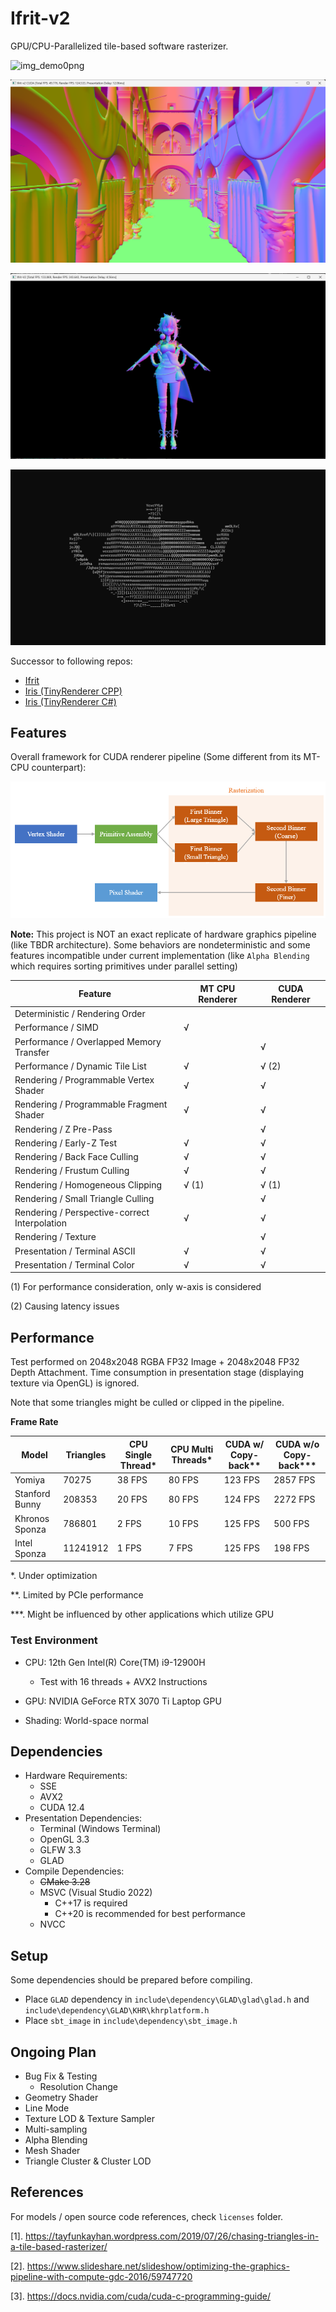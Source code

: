 # Ifrit-v2

GPU/CPU-Parallelized tile-based software rasterizer.

![img_demo0png](C:\Users\Huang\source\repos\Ifrit-v2\img\img_demo0png.png)

![](img/img_demo1.png)

![](img/img_demo2.png)

![](img/img_demo3.png)



Successor to following repos:
 - [Ifrit](https://github.com/Aeroraven/Ifrit)
 - [Iris (TinyRenderer CPP)](https://github.com/Aeroraven/Stargazer/tree/main/ComputerGraphics/Iris)
 - [Iris (TinyRenderer C#)](https://github.com/Aeroraven/Stargazer/tree/main/ComputerGraphics/TinyRenderer)



## Features

Overall framework for CUDA renderer pipeline (Some different from its MT-CPU counterpart):

<img src="/img/overview.png" alt="overview" style="zoom: 67%;" />

**Note:** This project is NOT an exact replicate of hardware graphics pipeline (like TBDR architecture). Some behaviors are nondeterministic and some features incompatible under current implementation (like `Alpha Blending` which requires sorting primitives under parallel setting)

| Feature                                       | MT CPU Renderer | CUDA Renderer |
| --------------------------------------------- | --------------- | ------------- |
| Deterministic / Rendering Order               |                 |               |
| Performance / SIMD                            | √               |               |
| Performance / Overlapped Memory Transfer      |                 | √             |
| Performance / Dynamic Tile List               | √               | √ (2)         |
| Rendering / Programmable Vertex Shader        | √               | √             |
| Rendering / Programmable Fragment Shader      | √               | √             |
| Rendering / Z Pre-Pass                        |                 | √             |
| Rendering / Early-Z Test                      | √               | √             |
| Rendering / Back Face Culling                 | √               | √             |
| Rendering / Frustum Culling                   | √               | √             |
| Rendering / Homogeneous Clipping              | √ (1)           | √ (1)         |
| Rendering / Small Triangle Culling            |                 | √             |
| Rendering / Perspective-correct Interpolation | √               | √             |
| Rendering / Texture                           |                 | √             |
| Presentation / Terminal ASCII                 | √               | √             |
| Presentation / Terminal Color                 | √               | √             |

(1) For performance consideration, only w-axis is considered 

(2) Causing latency issues



## Performance

Test performed on 2048x2048 RGBA FP32 Image + 2048x2048 FP32 Depth Attachment. Time consumption in presentation stage (displaying texture via OpenGL) is ignored.

Note that some triangles might be culled or clipped in the pipeline.

**Frame Rate**

| Model          | Triangles | CPU Single Thread* | CPU Multi Threads* | CUDA w/ Copy-back** | CUDA w/o Copy-back*** |
| -------------- | --------- | ------------------ | ------------------ | ------------------- | --------------------- |
| Yomiya         | 70275     | 38 FPS             | 80 FPS             | 123 FPS             | 2857 FPS              |
| Stanford Bunny | 208353    | 20 FPS             | 80 FPS             | 124 FPS             | 2272 FPS              |
| Khronos Sponza | 786801    | 2 FPS              | 10 FPS             | 125 FPS             | 500 FPS               |
| Intel Sponza   | 11241912  | 1 FPS              | 7 FPS              | 125 FPS             | 198 FPS               |

*. Under optimization 

**. Limited by PCIe performance

***. Might be influenced by other applications which utilize GPU



### Test Environment

- CPU: 12th Gen Intel(R) Core(TM) i9-12900H 
  - Test with 16 threads + AVX2 Instructions

- GPU: NVIDIA GeForce RTX 3070 Ti Laptop GPU
- Shading: World-space normal



## Dependencies

- Hardware Requirements:
  - SSE
  - AVX2
  - CUDA 12.4
- Presentation Dependencies:
	- Terminal (Windows Terminal)
	- OpenGL 3.3
	- GLFW 3.3
	- GLAD
- Compile Dependencies:
	- <s>CMake 3.28</s>
	- MSVC (Visual Studio 2022)
		- C++17 is required
		- C++20 is recommended for best performance
	- NVCC



## Setup

Some dependencies should be prepared before compiling.

- Place `GLAD` dependency in `include\dependency\GLAD\glad\glad.h` and `include\dependency\GLAD\KHR\khrplatform.h`
- Place `sbt_image` in `include\dependency\sbt_image.h`



## Ongoing Plan

- Bug Fix & Testing
  - Resolution Change
- Geometry Shader
- Line Mode
- Texture LOD & Texture Sampler
- Multi-sampling
- Alpha Blending
- Mesh Shader
- Triangle Cluster & Cluster LOD



## References

For models / open source code references, check `licenses` folder.

[1]. https://tayfunkayhan.wordpress.com/2019/07/26/chasing-triangles-in-a-tile-based-rasterizer/

[2]. https://www.slideshare.net/slideshow/optimizing-the-graphics-pipeline-with-compute-gdc-2016/59747720

[3]. https://docs.nvidia.com/cuda/cuda-c-programming-guide/
